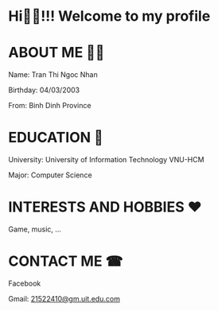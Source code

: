 # Hi👋👋!!! Welcome to my profile
# ABOUT ME 🙆‍♀
Name: Tran Thi Ngoc Nhan

Birthday: 04/03/2003

From: Binh Dinh Province
# EDUCATION 📖
University: University of Information Technology VNU-HCM

Major: Computer Science
# INTERESTS AND HOBBIES ❤
Game, music, ...
# CONTACT ME ☎
Facebook

Gmail: 21522410@gm.uit.edu.com
